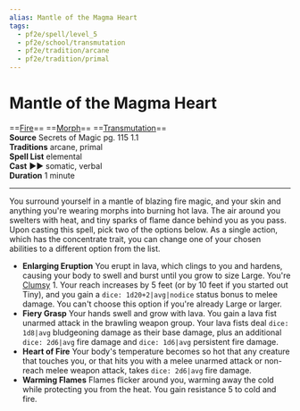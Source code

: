 ```yaml
---
alias: Mantle of the Magma Heart
tags:
  - pf2e/spell/level_5
  - pf2e/school/transmutation
  - pf2e/tradition/arcane
  - pf2e/tradition/primal
---
```


# Mantle of the Magma Heart

==[Fire](Fire.md)== ==[Morph](Morph.md)== ==[Transmutation](Transmutation.md)==  
__Source__ Secrets of Magic pg. 115 1.1  
**Traditions** arcane, primal  
**Spell List** elemental  
**Cast** ►► somatic, verbal  
**Duration** 1 minute

---

You surround yourself in a mantle of blazing fire magic, and your skin and anything you're wearing morphs into burning hot lava. The air around you swelters with heat, and tiny sparks of flame dance behind you as you pass. Upon casting this spell, pick two of the options below. As a single action, which has the concentrate trait, you can change one of your chosen abilities to a different option from the list.

- **Enlarging Eruption** You erupt in lava, which clings to you and hardens, causing your body to swell and burst until you grow to size Large. You're [Clumsy](Clumsy.md) 1. Your reach increases by 5 feet (or by 10 feet if you started out Tiny), and you gain a `dice: 1d20+2|avg|nodice` status bonus to melee damage. You can't choose this option if you're already Large or larger.
- **Fiery Grasp** Your hands swell and grow with lava. You gain a lava fist unarmed attack in the brawling weapon group. Your lava fists deal `dice: 1d8|avg` bludgeoning damage as their base damage, plus an additional `dice: 2d6|avg` fire damage and `dice: 1d6|avg` persistent fire damage.
- **Heart of Fire** Your body's temperature becomes so hot that any creature that touches you, or that hits you with a melee unarmed attack or non-reach melee weapon attack, takes `dice: 2d6|avg` fire damage.
- **Warming Flames** Flames flicker around you, warming away the cold while protecting you from the heat. You gain resistance 5 to cold and fire.
